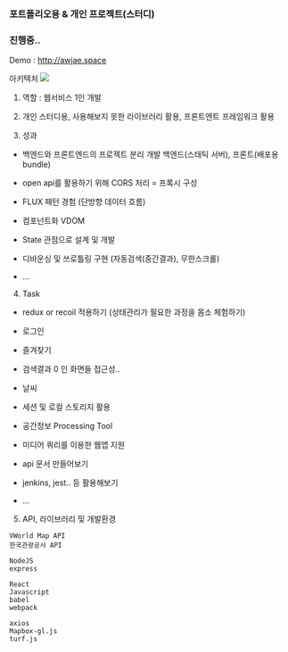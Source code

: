 ### 포트폴리오용 & 개인 프로젝트(스터디) ###
### 진행중.. ###

Demo : http://awjae.space

아키텍처
![](https://i.imgur.com/dsesobM.png)

1. 역할 : 웹서비스 1인 개발

2. 개인 스터디용, 사용해보지 못한 라이브러리 활용, 프론트엔트 프레임워크 활용

3. 성과

- 백엔드와 프론트엔드의 프로젝트 분리 개발
백엔드(스태틱 서버), 프론트(배포용 bundle)

- open api를 활용하기 위해 CORS 처리 = 프록시 구성

- FLUX 패턴 경험 (단방향 데이터 흐름)

- 컴포넌트화 VDOM 

- State 관점으로 설계 및 개발

- 디바운싱 및 쓰로틀링 구현 (자동검색(중간결과), 무한스크롤)

- ...

4. Task

- redux or recoil 적용하기 (상태관리가 필요한 과정을 몸소 체험하기)

- 로그인

- 즐겨찾기

- 검색결과 0 인 화면들 접근성.. 

- 날씨

- 세션 및 로컬 스토리지 활용

- 공간정보 Processing Tool

- 미디어 쿼리를 이용한 웹앱 지원

- api 문서 만들어보기

- jenkins, jest.. 등 활용해보기

- ...

5. API, 라이브러리 및 개발환경
```
VWorld Map API
한국관광공사 API
```

```
NodeJS
express

React
Javascript
babel
webpack

axios
Mapbox-gl.js
turf.js
``` 